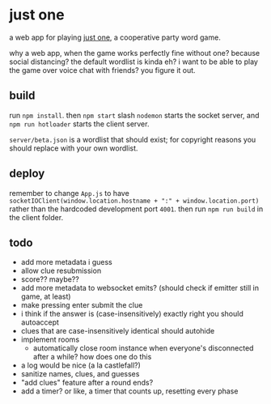 # just one

a web app for playing [just one](https://boardgamegeek.com/boardgame/254640/just-one), a cooperative party word game.

why a web app, when the game works perfectly fine without one? because social distancing? the default wordlist is kinda eh? i want to be able to play the game over voice chat with friends? you figure it out.

## build

run `npm install`. then `npm start` slash `nodemon` starts the socket server, and `npm run hotloader` starts the client server.

`server/beta.json` is a wordlist that should exist; for copyright reasons you should replace with your own wordlist.

## deploy

remember to change `App.js` to have `socketIOClient(window.location.hostname + ":" + window.location.port)` rather than the hardcoded development port `4001`. then run `npm run build` in the client folder.

## todo

- add more metadata i guess
- allow clue resubmission
- score?? maybe?? 
- add more metadata to websocket emits? (should check if emitter still in game, at least)
- make pressing enter submit the clue
- i think if the answer is (case-insensitively) exactly right you should autoaccept
- clues that are case-insensitively identical should autohide
- implement rooms
  - automatically close room instance when everyone's disconnected after a while? how does one do this
- a log would be nice (a la castlefall?)
- sanitize names, clues, and guesses
- "add clues" feature after a round ends?
- add a timer? or like, a timer that counts up, resetting every phase
